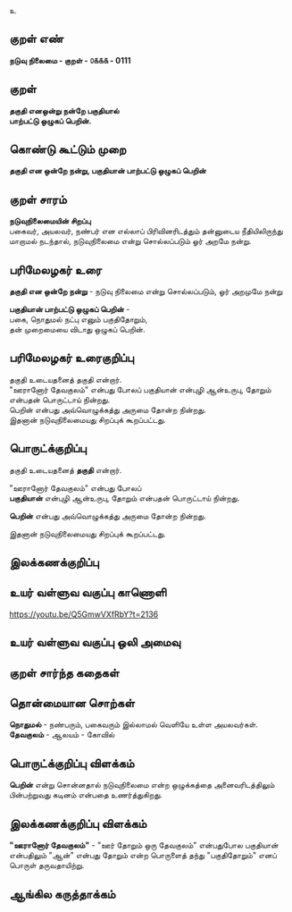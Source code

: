 உ

## குறள் எண் 

**நடுவு நிலைமை - குறள் - ௦௧௧௧ - 0111**  

## குறள் 

**தகுதி எனஒன்று நன்றே பகுதியால்  
பாற்பட்டு ஒழுகப் பெறின்.** 

## கொண்டு கூட்டும் முறை

**தகுதி என ஒன்றே நன்று, பகுதியான் பாற்பட்டு ஒழுகப் பெறின்**  

## குறள் சாரம் 

**நடுவுநிலைமையின் சிறப்பு**  
பகைவர், அயலவர், நண்பர் என எல்லாப் பிரிவினரிடத்தும் தன்னுடைய நீதியிலிருந்து மாறாமல் நடந்தால், நடுவுநிலைமை என்று சொல்லப்படும் ஓர் அறமே நன்று.  

## பரிமேலழகர் உரை

**தகுதி என ஒன்றே நன்று** - நடுவு நிலைமை என்று சொல்லப்படும், ஓர் அறமுமே நன்று  

**பகுதியான் பாற்பட்டு ஒழுகப் பெறின்** -  
பகை, நொதுமல் நட்பு எனும் பகுதிதோறும்,  
தன் முறைமையை விடாது ஒழுகப் பெறின்.   

## பரிமேலழகர் உரைகுறிப்பு   

தகுதி உடையதனைத் தகுதி என்றார்.  
"ஊரானோர் தேவகுலம்" என்பது போலப் பகுதியான் என்புழி ஆன்உருபு, தோறும் என்பதன் பொருட்டாய் நின்றது.  
பெறின் என்பது அவ்வொழுக்கத்து அருமை தோன்ற நின்றது.  
இதனான் நடுவுநிலைமையது சிறப்புக் கூறப்பட்டது.  

## பொருட்க்குறிப்பு 

தகுதி உடையதனைத் **தகுதி** என்றார்.  

"ஊரானோர் தேவகுலம்" என்பது போலப்  
**பகுதியான்** என்புழி ஆன்உருபு, தோறும் என்பதன் பொருட்டாய் நின்றது.  

**பெறின்** என்பது அவ்வொழுக்கத்து அருமை தோன்ற நின்றது.  

இதனான் நடுவுநிலைமையது சிறப்புக் கூறப்பட்டது.  

## இலக்கணக்குறிப்பு  


## உயர் வள்ளுவ வகுப்பு காணொளி

https://youtu.be/Q5GmwVXfRbY?t=2136

## உயர் வள்ளுவ வகுப்பு ஒலி அமைவு 

 
## குறள் சார்ந்த கதைகள் 


## தொன்மையான சொற்கள்

**நொதுமல்** - நண்பரும், பகைவரும் இல்லாமல் வெளியே உள்ள அயலவர்கள்.    
**தேவகுலம்** - ஆலயம் - கோவில்

## பொருட்க்குறிப்பு விளக்கம்

**பெறின்** என்று சொன்னதால் நடுவுநிலைமை என்ற ஒழுக்கத்தை அனைவரிடத்திலும் பின்பற்றுவது கடினம் என்பதை உணர்த்துகிறது.  

## இலக்கணக்குறிப்பு விளக்கம்

**"ஊரானோர் தேவகுலம்"** - "ஊர் தோறும் ஒரு தேவகுலம்" என்பதுபோல பகுதியான் என்பதிலும் "ஆன்" என்பது தோறும் என்ற பொருளைத் தந்து "பகுதிதோறும்" எனப் பொருள் தருவதாயிற்று.  

## ஆங்கில கருத்தாக்கம் 


